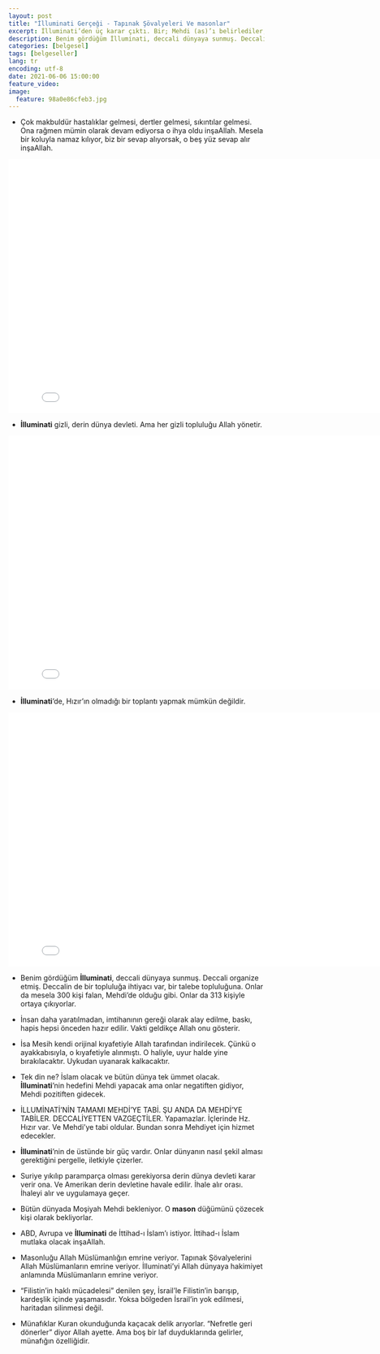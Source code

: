 ```yaml
---
layout: post
title: "İlluminati Gerçeği - Tapınak Şövalyeleri Ve masonlar"
excerpt: İlluminati’den üç karar çıktı. Bir; Mehdi (as)’ı belirlediler, Mehdi şudur dediler. İki; İsa Mesih (as) şu dediler. Üç; dünyaya İslam’ın hakim olmasına karar verdi İlluminati.
description: Benim gördüğüm İlluminati, deccali dünyaya sunmuş. Deccali organize etmiş. Deccalin de bir topluluğa ihtiyacı var, bir talebe topluluğuna. Onlar da mesela 300 kişi falan, Mehdi’de olduğu gibi. Onlar da 313 kişiyle ortaya çıkıyorlar. 
categories: [belgesel]
tags: [belgeseller]
lang: tr
encoding: utf-8
date: 2021-06-06 15:00:00
feature_video: 
image:
  feature: 98a0e86cfeb3.jpg
---
```


- Çok makbuldür hastalıklar gelmesi, dertler gelmesi, sıkıntılar gelmesi. Ona rağmen mümin olarak devam ediyorsa o ihya oldu inşaAllah. Mesela bir koluyla namaz kılıyor, biz bir sevap alıyorsak, o beş yüz sevap alır inşaAllah.

<div class="responsive-wrap">
<iframe src="//e.pcloud.link/publink/show?code=XZNPjVZzSH4KokpB35zMw74oVGpPfFcMR8X" scrolling="no" frameborder="0"  width="820" height="500" allowfullscreen="true" webkitallowfullscreen="true" mozallowfullscreen="true"></iframe>
</div>


- **İlluminati** gizli, derin dünya devleti. Ama her gizli topluluğu Allah yönetir.

<div class="responsive-wrap">
<iframe src="//e.pcloud.link/publink/show?code=XZ1CjVZyVmPmUeKQoyjMFXtzdrNOfqLDKvy" scrolling="no" frameborder="0"  width="820" height="500" allowfullscreen="true" webkitallowfullscreen="true" mozallowfullscreen="true"></iframe>
</div>

- **İlluminati**’de, Hızır’ın olmadığı bir toplantı yapmak mümkün değildir.

<div class="responsive-wrap">
<iframe src="//e.pcloud.link/publink/show?code=XZEbuVZ6cwswE5urWY27IvFCkqA4yu9wLpV" scrolling="no" frameborder="0"  width="820" height="500" allowfullscreen="true" webkitallowfullscreen="true" mozallowfullscreen="true"></iframe>
</div>


- Benim gördüğüm **İlluminati**, deccali dünyaya sunmuş. Deccali organize etmiş. Deccalin de bir topluluğa ihtiyacı var, bir talebe topluluğuna. Onlar da mesela 300 kişi falan, Mehdi’de olduğu gibi. Onlar da 313 kişiyle ortaya çıkıyorlar.

- İnsan daha yaratılmadan, imtihanının gereği olarak alay edilme, baskı, hapis hepsi önceden hazır edilir. Vakti geldikçe Allah onu gösterir.

- İsa Mesih kendi orijinal kıyafetiyle Allah tarafından indirilecek. Çünkü o ayakkabısıyla, o kıyafetiyle alınmıştı. O haliyle, uyur halde yine bırakılacaktır. Uykudan uyanarak kalkacaktır.

- Tek din ne? İslam olacak ve bütün dünya tek ümmet olacak. **İlluminati**’nin hedefini Mehdi yapacak ama onlar negatiften gidiyor, Mehdi pozitiften gidecek.

- İLLUMİNATİ’NİN TAMAMI MEHDİ’YE TABİ. ŞU ANDA DA MEHDİ’YE TABİLER. DECCALİYETTEN VAZGEÇTİLER. Yapamazlar. İçlerinde Hz. Hızır var. Ve Mehdi’ye tabi oldular. Bundan sonra Mehdiyet için hizmet edecekler.

- **İlluminati**’nin de üstünde bir güç vardır. Onlar dünyanın nasıl şekil alması gerektiğini pergelle, iletkiyle çizerler.


- Suriye yıkılıp paramparça olması gerekiyorsa derin dünya devleti karar verir ona. Ve Amerikan derin devletine havale edilir. İhale alır orası. İhaleyi alır ve uygulamaya geçer.

- Bütün dünyada Moşiyah Mehdi bekleniyor. O **mason** düğümünü çözecek kişi olarak bekliyorlar.

- ABD, Avrupa ve **İlluminati** de İttihad-ı İslam’ı istiyor. İttihad-ı İslam mutlaka olacak inşaAllah.

- Masonluğu Allah Müslümanlığın emrine veriyor. Tapınak Şövalyelerini Allah Müslümanların emrine veriyor. İlluminati’yi Allah dünyaya hakimiyet anlamında Müslümanların emrine veriyor.


- “Filistin’in haklı mücadelesi” denilen şey, İsrail’le Filistin’in barışıp, kardeşlik içinde yaşamasıdır. Yoksa bölgeden İsrail’in yok edilmesi, haritadan silinmesi değil.

- Münafıklar Kuran okunduğunda kaçacak delik arıyorlar. “Nefretle geri dönerler” diyor Allah ayette. Ama boş bir laf duyduklarında gelirler, münafığın özelliğidir.



